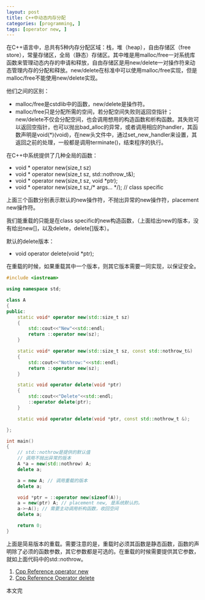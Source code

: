 ```yaml
---
layout: post
title: C++中动态内存分配
categories: [programming, ]
tags: [operator new, ]
---
```



在C++语言中，总共有5种内存分配区域：栈，堆（heap），自由存储区（free store），常量存储区，全局（静态）存储区。其中堆是用malloc/free一对系统库函数来管理动态内存的申请和释放，自由存储区是用new/delete一对操作符来动态管理内存的分配和释放。new/delete在标准中可以使用malloc/free实现，但是malloc/free不能使用new/delete实现。

他们之间的区别：

+ malloc/free是cstdlib中的函数，new/delete是操作符。
+ malloc/free只是分配所需的空间，若分配空间失败则返回空指针；new/delete不仅会分配空间，也会调用想用的构造函数和析构函数。其失败可以返回空指针，也可以抛出bad\_alloc的异常，或者调用相应的handler，其函数声明是void(\*)(void)，在new头文件中，通过set\_new\_handler来设置，其返回之前的处理，一般都是调用terminate()，结束程序的执行。

在C++中系统提供了几种全局的函数：

+ void \* operator new(size_t sz)
+ void \* operator new(size\_t sz, std::nothrow\_t&);
+ void \* operator new(size_t sz, void \*ptr);
+ void \* operator new(size_t sz,/\* args... \*/); // class specific

上面三个函数分别表示默认的new操作符，不抛出异常的new操作符，placement new操作符。

我们能重载的只能是在class specific的new构造函数，（上面给出new的版本，没有给出new[]，以及delete，delete[]版本）。

默认的delete版本：

+ void operator delete(void \*ptr);

在重载的时候，如果重载其中一个版本，则其它版本需要一同实现，以保证安全。

```cpp
#include <iostream>

using namespace std;

class A
{
public:
    static void* operator new(std::size_t sz)
    {
        std::cout<<"New"<<std::endl;
        return ::operator new(sz);
    }

    static void* operator new(std::size_t sz, const std::nothrow_t&)
    {
        std::cout<<"Nothrow:"<<std::endl;
        return ::operator new(sz);
    }

    static void operator delete(void *ptr)
    {
        std::cout<<"Delete"<<std::endl;
        ::operator delete(ptr);
    }

    static void operator delete(void *ptr, const std::nothrow_t &);

};

int main()
{
	// std::nothrow是提供的默认值
	// 调用不抛出异常的版本
    A *a = new(std::nothrow) A;
    delete a;

	a = new A; // 调用重载的版本
	delete a;

	void *ptr = ::operator new(sizeof(A));
	a = new(ptr) A; // placement new, 是系统默认的。
	a->~A(); // 需要主动调用析构函数，收回空间
	delete a;

    return 0;
}
```

上面是简易版本的重载。需要注意的是，重载时必须其函数是静态函数，函数的声明除了必须的函数参数，其它参数都是可选的。在重载的时候需要提供其它参数，就如上面代码中的std::nothrow。

1. <a href="http://en.cppreference.com/w/cpp/memory/new/operator_new" target="_blank"> Cpp Reference operator new</a>
2. <a href="http://en.cppreference.com/w/cpp/memory/new/operator_delete" target="_blank">Cpp Reference Operator delete </a>

本文完
